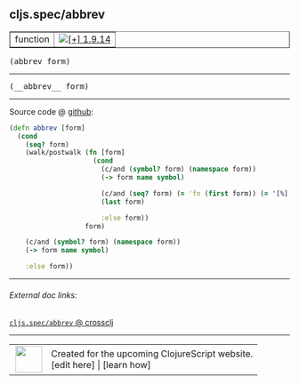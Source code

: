 ## cljs.spec/abbrev



 <table border="1">
<tr>
<td>function</td>
<td><a href="https://github.com/cljsinfo/cljs-api-docs/tree/1.9.14"><img valign="middle" alt="[+] 1.9.14" title="Added in 1.9.14" src="https://img.shields.io/badge/+-1.9.14-lightgrey.svg"></a> </td>
</tr>
</table>

<samp>(abbrev form)</samp><br>

---

 <samp>
(__abbrev__ form)<br>
</samp>

---







Source code @ [github]():

```clj
(defn abbrev [form]
  (cond
    (seq? form)
    (walk/postwalk (fn [form]
                     (cond
                       (c/and (symbol? form) (namespace form))
                       (-> form name symbol)

                       (c/and (seq? form) (= 'fn (first form)) (= '[%] (second form)))
                       (last form)

                       :else form))
                   form)

    (c/and (symbol? form) (namespace form))
    (-> form name symbol)

    :else form))
```

<!--
Repo - tag - source tree - lines:

 <pre>

</pre>

-->

---



###### External doc links:

[`cljs.spec/abbrev` @ crossclj](http://crossclj.info/fun/cljs.spec.cljs/abbrev.html)<br>

---

 <table>
<tr><td>
<img valign="middle" align="right" width="48px" src="http://i.imgur.com/Hi20huC.png">
</td><td>
Created for the upcoming ClojureScript website.<br>
[edit here] | [learn how]
</td></tr></table>

[edit here]:https://github.com/cljsinfo/cljs-api-docs/blob/master/cljsdoc/cljs.spec/abbrev.cljsdoc
[learn how]:https://github.com/cljsinfo/cljs-api-docs/wiki/cljsdoc-files

<!--

This information was too distracting to show to readers, but I'll leave it
commented here since it is helpful to:

- pretty-print the data used to generate this document
- and show how to retrieve that data



The API data for this symbol:

```clj
{:ns "cljs.spec",
 :name "abbrev",
 :signature ["[form]"],
 :name-encode "abbrev",
 :history [["+" "1.9.14"]],
 :type "function",
 :full-name-encode "cljs.spec/abbrev",
 :source {:code "(defn abbrev [form]\n  (cond\n    (seq? form)\n    (walk/postwalk (fn [form]\n                     (cond\n                       (c/and (symbol? form) (namespace form))\n                       (-> form name symbol)\n\n                       (c/and (seq? form) (= 'fn (first form)) (= '[%] (second form)))\n                       (last form)\n\n                       :else form))\n                   form)\n\n    (c/and (symbol? form) (namespace form))\n    (-> form name symbol)\n\n    :else form))",
          :title "Source code",
          :repo "clojurescript",
          :tag "r1.9.36",
          :filename "src/main/cljs/cljs/spec.cljs",
          :lines [116 133],
          :url "https://github.com/clojure/clojurescript/blob/r1.9.36/src/main/cljs/cljs/spec.cljs#L116-L133"},
 :usage ["(abbrev form)"],
 :full-name "cljs.spec/abbrev",
 :cljsdoc-url "https://github.com/cljsinfo/cljs-api-docs/blob/master/cljsdoc/cljs.spec/abbrev.cljsdoc"}

```

Retrieve the API data for this symbol:

```clj
;; from Clojure REPL
(require '[clojure.edn :as edn])
(-> (slurp "https://raw.githubusercontent.com/cljsinfo/cljs-api-docs/catalog/cljs-api.edn")
    (edn/read-string)
    (get-in [:symbols "cljs.spec/abbrev"]))
```

-->
